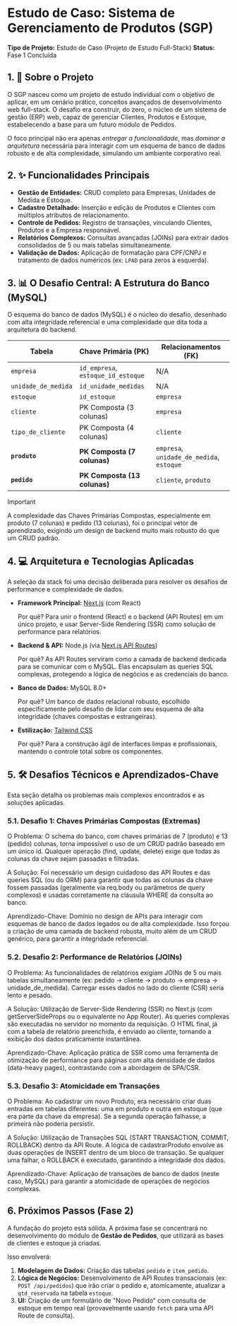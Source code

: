 # Estudo de Caso: Sistema de Gerenciamento de Produtos (SGP)

**Tipo de Projeto:** Estudo de Caso (Projeto de Estudo Full-Stack)
**Status:** Fase 1 Concluída

## 1. 🎯 Sobre o Projeto

O SGP nasceu como um projeto de estudo individual com o objetivo de aplicar, em um cenário prático, conceitos avançados de desenvolvimento web full-stack. O desafio era construir, do zero, o núcleo de um sistema de gestão (ERP) web, capaz de gerenciar Clientes, Produtos e Estoque, estabelecendo a base para um futuro módulo de Pedidos.

O foco principal não era apenas *entregar a funcionalidade*, mas *dominar a arquitetura* necessária para interagir com um esquema de banco de dados robusto e de alta complexidade, simulando um ambiente corporativo real.

## 2. ✨ Funcionalidades Principais

- **Gestão de Entidades:** CRUD completo para Empresas, Unidades de Medida e Estoque.
- **Cadastro Detalhado:** Inserção e edição de Produtos e Clientes com múltiplos atributos de relacionamento.
- **Controle de Pedidos:** Registro de transações, vinculando Clientes, Produtos e a Empresa responsável.
- **Relatórios Complexos:** Consultas avançadas (JOINs) para extrair dados consolidados de 5 ou mais tabelas simultaneamente.
- **Validação de Dados:** Aplicação de formatação para CPF/CNPJ e tratamento de dados numéricos (ex: `LPAD` para zeros à esquerda).

## 3. 📊 O Desafio Central: A Estrutura do Banco (MySQL)

O esquema do banco de dados (MySQL) é o núcleo do desafio, desenhado com alta integridade referencial e uma complexidade que dita toda a arquitetura do backend.

| Tabela | Chave Primária (PK) | Relacionamentos (FK) |
| --- | --- | --- |
| `empresa` | `id_empresa`, `estoque_id_estoque` | N/A |
| `unidade_de_medida` | `id_unidade_medidas` | N/A |
| `estoque` | `id_estoque` | `empresa` |
| `cliente` | PK Composta (3 colunas) | `empresa` |
| `tipo_de_cliente` | PK Composta (4 colunas) | `cliente` |
| **`produto`** | **PK Composta (7 colunas)** | `empresa`, `unidade_de_medida`, `estoque` |
| **`pedido`** | **PK Composta (13 colunas)** | `cliente`, `produto` |

> [!IMPORTANT]
A complexidade das Chaves Primárias Compostas, especialmente em produto (7 colunas) e pedido (13 colunas), foi o principal vetor de aprendizado, exigindo um design de backend muito mais robusto do que um CRUD padrão.
> 

## 4. 💻 Arquitetura e Tecnologias Aplicadas

A seleção da stack foi uma decisão deliberada para resolver os desafios de performance e complexidade de dados.

- **Framework Principal:** [Next.js](https://nextjs.org/) (com React)
    
    > 
    Por quê? Para unir o frontend (React) e o backend (API Routes) em um único projeto, e usar Server-Side Rendering (SSR) como solução de performance para relatórios.
    > 
- **Backend & API:** Node.js (via [Next.js API Routes](https://nextjs.org/docs/pages/building-your-application/routing/api-routes))
    
    > 
    Por quê? As API Routes serviram como a camada de backend dedicada para se comunicar com o MySQL. Elas encapsulam as queries SQL complexas, protegendo a lógica de negócios e as credenciais do banco.
    > 
- **Banco de Dados:** MySQL 8.0+
    
    > 
    Por quê? Um banco de dados relacional robusto, escolhido especificamente pelo desafio de lidar com seu esquema de alta integridade (chaves compostas e estrangeiras).
    > 
- **Estilização:** [Tailwind CSS](https://tailwindcss.com/)
    
    > 
    Por quê? Para a construção ágil de interfaces limpas e profissionais, mantendo o controle total sobre os componentes.
    > 

## 5. 🛠️ Desafios Técnicos e Aprendizados-Chave

Esta seção detalha os problemas mais complexos encontrados e as soluções aplicadas.

### 5.1. Desafio 1: Chaves Primárias Compostas (Extremas)

> 
O Problema: O schema do banco, com chaves primárias de 7 (produto) e 13 (pedido) colunas, torna impossível o uso de um CRUD padrão baseado em um único id. Qualquer operação (find, update, delete) exige que todas as colunas da chave sejam passadas e filtradas.
> 

> 
A Solução: Foi necessário um design cuidadoso das API Routes e das queries SQL (ou do ORM) para garantir que todas as colunas da chave fossem passadas (geralmente via req.body ou parâmetros de query complexos) e usadas corretamente na cláusula WHERE da consulta ao banco.
> 

> 
Aprendizado-Chave: Domínio no design de APIs para interagir com esquemas de banco de dados legados ou de alta complexidade. Isso forçou a criação de uma camada de backend robusta, muito além de um CRUD genérico, para garantir a integridade referencial.
> 

### 5.2. Desafio 2: Performance de Relatórios (JOINs)

> 
O Problema: As funcionalidades de relatórios exigiam JOINs de 5 ou mais tabelas simultaneamente (ex: pedido -> cliente -> produto -> empresa -> unidade_de_medida). Carregar esses dados no lado do cliente (CSR) seria lento e pesado.
> 

> 
A Solução: Utilização de Server-Side Rendering (SSR) no Next.js (com getServerSideProps ou o equivalente no App Router). As queries complexas são executadas no servidor no momento da requisição. O HTML final, já com a tabela de relatório preenchida, é enviado ao cliente, tornando a exibição dos dados praticamente instantânea.
> 

> 
Aprendizado-Chave: Aplicação prática de SSR como uma ferramenta de otimização de performance para páginas com alta densidade de dados (data-heavy pages), contrastando com a abordagem de SPA/CSR.
> 

### 5.3. Desafio 3: Atomicidade em Transações

> 
O Problema: Ao cadastrar um novo Produto, era necessário criar duas entradas em tabelas diferentes: uma em produto e outra em estoque (que era parte da chave da empresa). Se a segunda operação falhasse, a primeira não poderia persistir.
> 

> 
A Solução: Utilização de Transações SQL (START TRANSACTION, COMMIT, ROLLBACK) dentro da API Route. A lógica de cadastrarProduto envolve as duas operações de INSERT dentro de um bloco de transação. Se qualquer uma falhar, o ROLLBACK é executado, garantindo a integridade dos dados.
> 

> 
Aprendizado-Chave: Aplicação de transações de banco de dados (neste caso, MySQL) para garantir a atomicidade de operações de negócios complexas.
> 

## 6. Próximos Passos (Fase 2)

A fundação do projeto está sólida. A próxima fase se concentrará no desenvolvimento do módulo de **Gestão de Pedidos**, que utilizará as bases de clientes e estoque já criadas.

Isso envolverá:

1. **Modelagem de Dados:** Criação das tabelas `pedido` e `item_pedido`.
2. **Lógica de Negócios:** Desenvolvimento de API Routes transacionais (ex: `POST /api/pedidos`) que irão criar o pedido e, atomicamente, atualizar a `qtd_reservada` na tabela `estoque`.
3. **UI:** Criação de um formulário de "Novo Pedido" com consulta de estoque em tempo real (provavelmente usando `fetch` para uma API Route de consulta).
